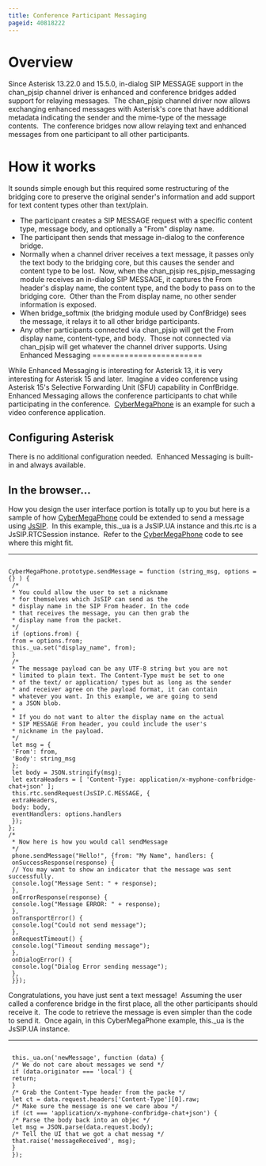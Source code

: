 ```yaml
---
title: Conference Participant Messaging
pageid: 40818222
---
```


Overview
========

Since Asterisk 13.22.0 and 15.5.0, in-dialog SIP MESSAGE support in the chan_pjsip channel driver is enhanced and conference bridges added support for relaying messages.  The chan_pjsip channel driver now allows exchanging enhanced messages with Asterisk's core that have additional metadata indicating the sender and the mime-type of the message contents.  The conference bridges now allow relaying text and enhanced messages from one participant to all other participants.

How it works
============

It sounds simple enough but this required some restructuring of the bridging core to preserve the original sender's information and add support for text content types other than text/plain.

* The participant creates a SIP MESSAGE request with a specific content type, message body, and optionally a "From" display name.
* The participant then sends that message in-dialog to the conference bridge.
* Normally when a channel driver receives a text message, it passes only the text body to the bridging core, but this causes the sender and content type to be lost.  Now, when the chan_pjsip res_pjsip_messaging module receives an in-dialog SIP MESSAGE, it captures the From header's display name, the content type, and the body to pass on to the bridging core.  Other than the From display name, no other sender information is exposed.
* When bridge_softmix (the bridging module used by ConfBridge) sees the message, it relays it to all other bridge participants.
* Any other participants connected via chan_pjsip will get the From display name, content-type, and body.  Those not connected via chan_pjsip will get whatever the channel driver supports.
Using Enhanced Messaging
========================

While Enhanced Messaging is interesting for Asterisk 13, it is very interesting for Asterisk 15 and later.  Imagine a video conference using Asterisk 15's Selective Forwarding Unit (SFU) capability in ConfBridge.  Enhanced Messaging allows the conference participants to chat while participating in the conference.  [CyberMegaPhone](/Configuration/WebRTC/Installing-and-Configuring-CyberMegaPhone) is an example for such a video conference application.

Configuring Asterisk
--------------------

There is no additional configuration needed.  Enhanced Messaging is built-in and always available.

In the browser...
-----------------

How you design the user interface portion is totally up to you but here is a sample of how [CyberMegaPhone](/Configuration/WebRTC/Installing-and-Configuring-CyberMegaPhone) could be extended to send a message using [JsSIP](http://jssip.net).  In this example, this._ua is a JsSIP.UA instance and this.rtc is a JsSIP.RTCSession instance.  Refer to the [CyberMegaPhone](/Configuration/WebRTC/Installing-and-Configuring-CyberMegaPhone) code to see where this might fit.




---

  
  


```

CyberMegaPhone.prototype.sendMessage = function (string_msg, options = {} ) {
 /*
 * You could allow the user to set a nickname
 * for themselves which JsSIP can send as the
 * display name in the SIP From header. In the code
 * that receives the message, you can then grab the
 * display name from the packet.
 */
 if (options.from) {
 from = options.from;
 this._ua.set("display_name", from);
 }
 /*
 * The message payload can be any UTF-8 string but you are not
 * limited to plain text. The Content-Type must be set to one
 * of the text/ or application/ types but as long as the sender
 * and receiver agree on the payload format, it can contain
 * whatever you want. In this example, we are going to send
 * a JSON blob.
 *
 * If you do not want to alter the display name on the actual
 * SIP MESSAGE From header, you could include the user's
 * nickname in the payload.
 */
 let msg = {
 'From': from,
 'Body': string_msg
 };
 let body = JSON.stringify(msg);
 let extraHeaders = [ 'Content-Type: application/x-myphone-confbridge-chat+json' ];
 this.rtc.sendRequest(JsSIP.C.MESSAGE, {
 extraHeaders,
 body: body,
 eventHandlers: options.handlers
 });
};
/*
 * Now here is how you would call sendMessage
 */
 phone.sendMessage("Hello!", {from: "My Name", handlers: {
 onSuccessResponse(response) {
 // You may want to show an indicator that the message was sent successfully.
 console.log("Message Sent: " + response);
 },
 onErrorResponse(response) {
 console.log("Message ERROR: " + response);
 },
 onTransportError() {
 console.log("Could not send message");
 },
 onRequestTimeout() {
 console.log("Timeout sending message");
 },
 onDialogError() {
 console.log("Dialog Error sending message");
 },
 }});

```


Congratulations, you have just sent a text message!  Assuming the user called a conference bridge in the first place, all the other participants should receive it.  The code to retrieve the message is even simpler than the code to send it.  Once again, in this CyberMegaPhone example, this._ua is the JsSIP.UA instance.




---

  
  


```

 this._ua.on('newMessage', function (data) {
 /* We do not care about messages we send */
 if (data.originator === 'local') {
 return;
 }
 /* Grab the Content-Type header from the packe */
 let ct = data.request.headers['Content-Type'][0].raw;
 /* Make sure the message is one we care abou */
 if (ct === 'application/x-myphone-confbridge-chat+json') {
 /* Parse the body back into an objec */
 let msg = JSON.parse(data.request.body);
 /* Tell the UI that we got a chat messag */
 that.raise('messageReceived', msg);
 }
 });

```


